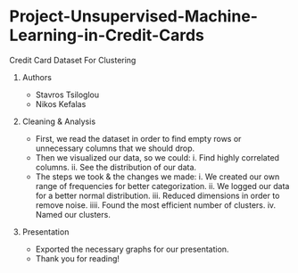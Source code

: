 # Project-Unsupervised-Machine-Learning-in-Credit-Cards
Credit Card Dataset For Clustering

1. Authors
    - Stavros Tsiloglou
    - Nikos Kefalas
      
2. Cleaning & Analysis 
    - First, we read the dataset in order to find empty rows or unnecessary columns that we should drop.
    - Then we visualized our data, so we could:
         i. Find highly correlated columns.
        ii. See the distribution of our data.
    - The steps we took & the changes we made:
         i. We created our own range of frequencies for better categorization.
        ii. We logged our data for a better normal distribution.
       iii. Reduced dimensions in order to remove noise.
      iiii. Found the most efficient number of clusters.
        iv. Named our clusters.

3. Presentation
    - Exported the necessary graphs for our presentation.
    - Thank you for reading!
    
